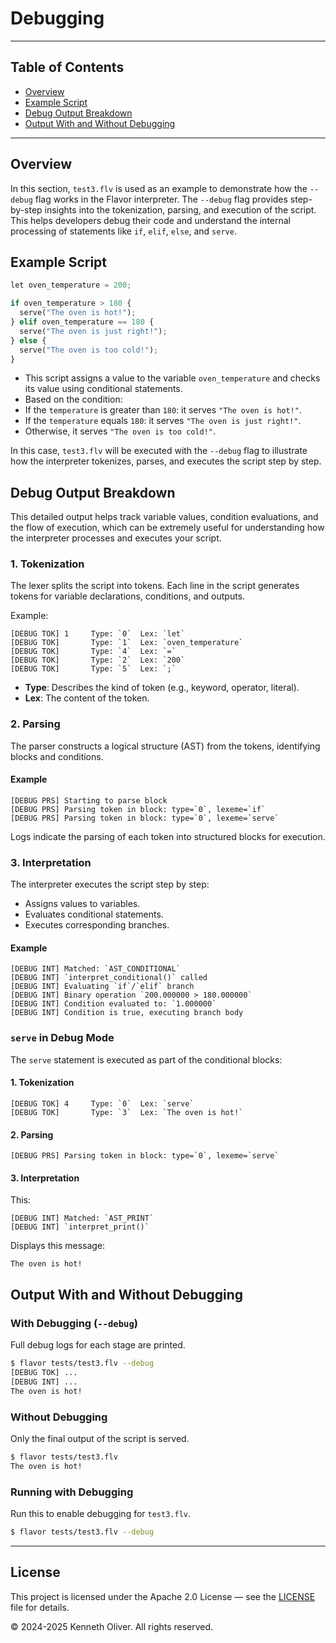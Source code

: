 # Debugging

---

## Table of Contents

- [Overview](#debugging-overview)
- [Example Script](#debugging-example-script)
- [Debug Output Breakdown](#debugging-debug-output-breakdown)
- [Output With and Without Debugging](#debugging-output-with-and-without-debugging)

---

## Overview <a id="debugging-overview"></a>

In this section, `test3.flv` is used as an example to demonstrate how the `--debug` flag works in the Flavor interpreter. The `--debug` flag provides step-by-step insights into the tokenization, parsing, and execution of the script. This helps developers debug their code and understand the internal processing of statements like `if`, `elif`, `else`, and `serve`.

## Example Script <a id="debugging-example-script"></a>

```py
let oven_temperature = 200;

if oven_temperature > 180 {
  serve("The oven is hot!");
} elif oven_temperature == 180 {
  serve("The oven is just right!");
} else {
  serve("The oven is too cold!");
}
```

- This script assigns a value to the variable `oven_temperature` and checks its value using conditional statements.
- Based on the condition:
- If the `temperature` is greater than `180`: it serves `"The oven is hot!"`.
- If the `temperature` equals `180`: it serves `"The oven is just right!"`.
- Otherwise, it serves `"The oven is too cold!"`.

In this case, `test3.flv` will be executed with the `--debug` flag to illustrate how the interpreter tokenizes, parses, and executes the script step by step.

## Debug Output Breakdown <a id="debugging-debug-output-breakdown"></a>

This detailed output helps track variable values, condition evaluations, and the flow of execution, which can be extremely useful for understanding how the interpreter processes and executes your script.

### 1. Tokenization

The lexer splits the script into tokens. Each line in the script generates tokens for variable declarations, conditions, and outputs.

Example:

```
[DEBUG TOK] 1     Type: `0`  Lex: `let`
[DEBUG TOK]       Type: `1`  Lex: `oven_temperature`
[DEBUG TOK]       Type: `4`  Lex: `=`
[DEBUG TOK]       Type: `2`  Lex: `200`
[DEBUG TOK]       Type: `5`  Lex: `;`
```

- **Type**: Describes the kind of token (e.g., keyword, operator, literal).
- **Lex**: The content of the token.

### 2. Parsing

The parser constructs a logical structure (AST) from the tokens, identifying blocks and conditions.

#### Example

```
[DEBUG PRS] Starting to parse block
[DEBUG PRS] Parsing token in block: type=`0`, lexeme=`if`
[DEBUG PRS] Parsing token in block: type=`0`, lexeme=`serve`
```

Logs indicate the parsing of each token into structured blocks for execution.

### 3. Interpretation

The interpreter executes the script step by step:

- Assigns values to variables.
- Evaluates conditional statements.
- Executes corresponding branches.

#### Example

```
[DEBUG INT] Matched: `AST_CONDITIONAL`
[DEBUG INT] `interpret_conditional()` called
[DEBUG INT] Evaluating `if`/`elif` branch
[DEBUG INT] Binary operation `200.000000 > 180.000000`
[DEBUG INT] Condition evaluated to: `1.000000`
[DEBUG INT] Condition is true, executing branch body
```

### `serve` in Debug Mode

The `serve` statement is executed as part of the conditional blocks:

#### 1. Tokenization

```
[DEBUG TOK] 4     Type: `0`  Lex: `serve`
[DEBUG TOK]       Type: `3`  Lex: `The oven is hot!`
```

#### 2. Parsing

```
[DEBUG PRS] Parsing token in block: type=`0`, lexeme=`serve`
```

#### 3. Interpretation

This:

```
[DEBUG INT] Matched: `AST_PRINT`
[DEBUG INT] `interpret_print()`
```

Displays this message:

```
The oven is hot!
```

## Output With and Without Debugging <a id="debugging-output-with-and-without-debugging"></a>

### With Debugging (`--debug`)

Full debug logs for each stage are printed.

```bash
$ flavor tests/test3.flv --debug
[DEBUG TOK] ...
[DEBUG INT] ...
The oven is hot!
```

### Without Debugging

Only the final output of the script is served.

```bash
$ flavor tests/test3.flv
The oven is hot!
```

### Running with Debugging

Run this to enable debugging for `test3.flv`.

```bash
$ flavor tests/test3.flv --debug
```

---

## License

This project is licensed under the Apache 2.0 License &mdash; see the [LICENSE](../LICENSE) file for details.

&copy; 2024-2025 Kenneth Oliver. All rights reserved.
